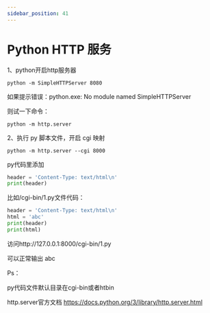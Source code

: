 ```yaml
---
sidebar_position: 41
---
```


# Python HTTP 服务



1、python开启http服务器

```shell
python -m SimpleHTTPServer 8080
```

如果提示错误：python.exe: No module named SimpleHTTPServer

则试一下命令：

```shell
python -m http.server
```



2、执行 py 脚本文件，开启 cgi 映射

```shell
python -m http.server --cgi 8000
```



py代码里添加

```python showLineNumbers
header = 'Content-Type: text/html\n'
print(header)
```



比如/cgi-bin/1.py文件代码：

```python showLineNumbers
header = 'Content-Type: text/html\n'
html = 'abc'
print(header)
print(html)
```

访问http://127.0.0.1:8000/cgi-bin/1.py

可以正常输出 abc



Ps：

py代码文件默认目录在cgi-bin或者htbin

http.server官方文档 https://docs.python.org/3/library/http.server.html
